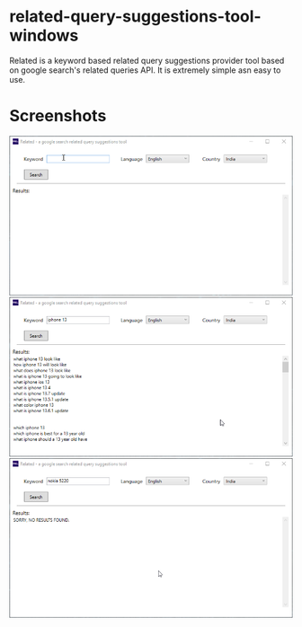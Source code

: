 # related-query-suggestions-tool-windows
 Related is a keyword based related query suggestions provider tool based on google search's related queries API. It is extremely simple asn easy to use.

# Screenshots
![new version screenshots](/screenshots/vid.gif)
![new version screenshots](/screenshots/0.png)
![new version screenshots](/screenshots/1.png)

